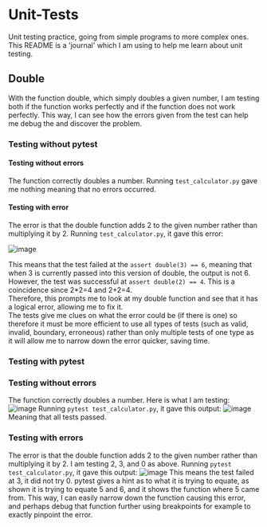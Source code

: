 # Unit-Tests
Unit testing practice, going from simple programs to more complex ones.  
This README is a 'journal' which I am using to help me learn about unit testing.
## Double
With the function double, which simply doubles a given number, I am testing both if the function works perfectly and if the function does not work perfectly.
This way, I can see how the errors given from the test can help me debug the and discover the problem.
### Testing without pytest
#### Testing without errors
The function correctly doubles a number. 
Running `test_calculator.py` gave me nothing meaning that no errors occurred.
#### Testing with error
The error is that the double function adds 2 to the given number rather than multiplying it by 2.
Running `test_calculator.py`, it gave this error:

![image](https://github.com/user-attachments/assets/b6f36d54-e2e8-4c97-9681-dd0aa415c1c5)

This means that the test failed at the `assert double(3) == 6`, meaning that when 3 is currently passed into this version of double, the output is not 6.  
However, the test was successful at `assert double(2) == 4`. This is a coincidence since 2*2=4 and 2+2=4.  
Therefore, this prompts me to look at my double function and see that it has a logical error, allowing me to fix it.  
The tests give me clues on what the error could be (if there is one) so therefore it must be more efficient to use all types of tests (such as valid, invalid, boundary, erroneous) rather than only multiple tests of one type as it will allow me to narrow down the error quicker, saving time.

### Testing with pytest
### Testing without errors
The function correctly doubles a number.
Here is what I am testing: 
![image](https://github.com/user-attachments/assets/86f6b9a1-dcee-4c38-9141-97d513fb5b8c) 
Running `pytest test_calculator.py`, it gave this output:
![image](https://github.com/user-attachments/assets/bd6c1e0a-b821-4705-88fe-ab3c88ac5980) 
Meaning that all tests passed.

### Testing with errors
The error is that the double function adds 2 to the given number rather than multiplying it by 2.
I am testing 2, 3, and 0 as above.
Running `pytest test_calculator.py`, it gave this output:
![image](https://github.com/user-attachments/assets/0d68cc31-fc90-4979-93a8-b27ab5d86490) 
This means the test failed at 3, it did not try 0. 
pytest gives a hint as to what it is trying to equate, as shown it is trying to equate 5 and 6, and it shows the function where 5 came from. 
This way, I can easily narrow down the function causing this error, and perhaps debug that function further using breakpoints for example to exactly pinpoint the error.
